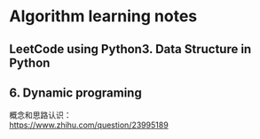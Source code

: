 Algorithm learning notes
===
LeetCode using Python3. Data Structure in Python
-----
## 6. Dynamic programing
概念和思路认识：\
https://www.zhihu.com/question/23995189
